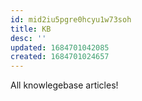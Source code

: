 ```yaml
---
id: mid2iu5pgre0hcyu1w73soh
title: KB
desc: ''
updated: 1684701042085
created: 1684701024657
---
```


All knowlegebase articles!

